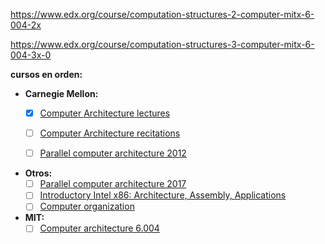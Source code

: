 
https://www.edx.org/course/computation-structures-2-computer-mitx-6-004-2x

https://www.edx.org/course/computation-structures-3-computer-mitx-6-004-3x-0

**cursos en orden:**
* **Carnegie Mellon:**
	- [x] [Computer Architecture lectures](https://www.youtube.com/watch?v=zLP_X4wyHbY&list=PL5PHm2jkkXmi5CxxI7b3JCL1TWybTDtKq)
	- [ ] [Computer Architecture recitations](https://www.youtube.com/watch?v=qJtEfZo2oW8&list=PL5PHm2jkkXmhu6rGk1--ei8bXlX_D76xX)
	- [ ] [Parallel computer architecture 2012](https://www.youtube.com/watch?v=yUtn_vUPbNg&list=PL5PHm2jkkXmh4cDkC3s1VBB7-njlgiG5d)


* **Otros:**
	- [ ] [Parallel computer architecture 2017](https://www.youtube.com/watch?v=ZQzylaHHuP4&list=PLpIxOj-HnDsO4Atvrp86c-4La9Mq3kMQZ) 
	- [ ] [Introductory Intel x86: Architecture, Assembly, Applications](https://www.youtube.com/watch?v=H4Z0S9ZbC0g&list=PL038BE01D3BAEFDB0)
	- [ ] [Computer organization](https://www.youtube.com/watch?v=CDO28Esqmcg&list=PLhwVAYxlh5dvB1MkZrcRZy6x_a2yORNAu)

* **MIT:**
	- [ ] [Computer architecture 6.004](https://www.youtube.com/watch?v=s7svpXgxk1U&list=PLWokBk9W7kzGqZYZz6BiaqtsrHQK_22u7)
<!--stackedit_data:
eyJoaXN0b3J5IjpbMTkwMzg0NDQ4OCwxMzI4NjMwODYyLC0xND
E2NTU3NTc4XX0=
-->
